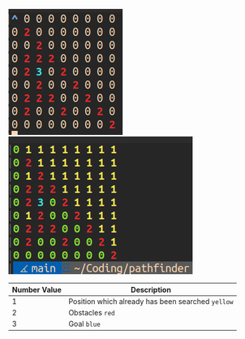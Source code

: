 ![alt text](./img/img.png) 
![alt text](./img/found_path.png) <br />

**Number Value** | **Description**
--- | ---
1 | Position which already has been searched `yellow`
2 | Obstacles `red`
3 | Goal `blue`
